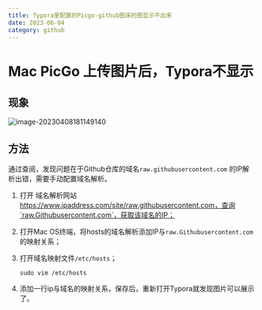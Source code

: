 ```yaml
---
title: Typora里配置的Picgo-github图床的图显示不出来
date: 2023-06-04
category: github
---
```




# Mac PicGo 上传图片后，Typora不显示

## 现象

![image-20230408181149140](https://img-blog.csdnimg.cn/img_convert/e24d93f72ab189a46253ee93c7ad942e.png)

## 方法

通过查阅，发现问题在于Github仓库的域名`raw.githubusercontent.com` 的IP解析出错，需要手动配置域名解析。

1. 打开 域名解析网站 https://www.ipaddress.com/site/raw.githubusercontent.com，查询`raw.Githubusercontent.com`，获取该域名的IP；

2. 打开Mac OS终端，将hosts的域名解析添加IP与`raw.Githubusercontent.com`的映射关系；

3. 打开域名映射文件`/etc/hosts`；

    ```shell
    sudo vim /etc/hosts
    ```

4. 添加一行ip与域名的映射关系，保存后，重新打开Typora就发现图片可以展示了。